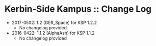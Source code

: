 # Kerbin-Side Kampus :: Change Log

* 2017-0502: 1.2 (GER_Space) for KSP 1.2.2
	+ No changelog provided
* 2016-0422: 1.1.2 (AlphaAsh) for KSP 1.1.2
	+ No changelog provided

